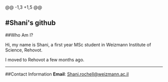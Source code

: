 @@ -1,3 +1,5 @@

#**Shani's github**
---
##Who Am I?

Hi, my name is Shani, a first year MSc student in Weizmann Institute of Science, Rehovot.

I moved to Rehovot a few months ago.

---
##Contact Information
**Email**: Shani.rochell@weizmann.ac.il
